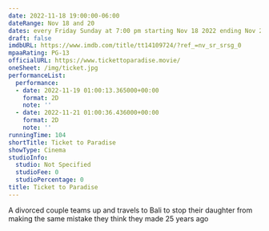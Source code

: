 ```yaml
---
date: 2022-11-18 19:00:00-06:00
dateRange: Nov 18 and 20
dates: every Friday Sunday at 7:00 pm starting Nov 18 2022 ending Nov 20 2022
draft: false
imdbURL: https://www.imdb.com/title/tt14109724/?ref_=nv_sr_srsg_0
mpaaRating: PG-13
officialURL: https://www.tickettoparadise.movie/
oneSheet: /img/ticket.jpg
performanceList:
  performance:
  - date: 2022-11-19 01:00:13.365000+00:00
    format: 2D
    note: ''
  - date: 2022-11-21 01:00:36.436000+00:00
    format: 2D
    note: ''
runningTime: 104
shortTitle: Ticket to Paradise
showType: Cinema
studioInfo:
  studio: Not Specified
  studioFee: 0
  studioPercentage: 0
title: Ticket to Paradise
---
```


A divorced couple teams up and travels to Bali to stop their daughter from making the same mistake they think they made 25 years ago